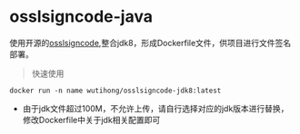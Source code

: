 # osslsigncode-java
使用开源的[osslsigncode](https://github.com/mtrojnar/osslsigncode/releases/tag/2.1),整合jdk8，形成Dockerfile文件，供项目进行文件签名部署。

> 快速使用

```shell
docker run -n name wutihong/osslsigncode-jdk8:latest
```

* 由于jdk文件超过100M，不允许上传，请自行选择对应的jdk版本进行替换，修改Dockerfile中关于jdk相关配置即可
